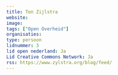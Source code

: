 ```yaml
---
title: Ton Zijlstra
website: 
image: 
tags: ["Open Overheid"]
organisaties:
type: persoon
lidnummer: 3
lid open nederland: Ja
Lid Creative Commons Network: Ja
rss: https://www.zylstra.org/blog/feed/
---
```


